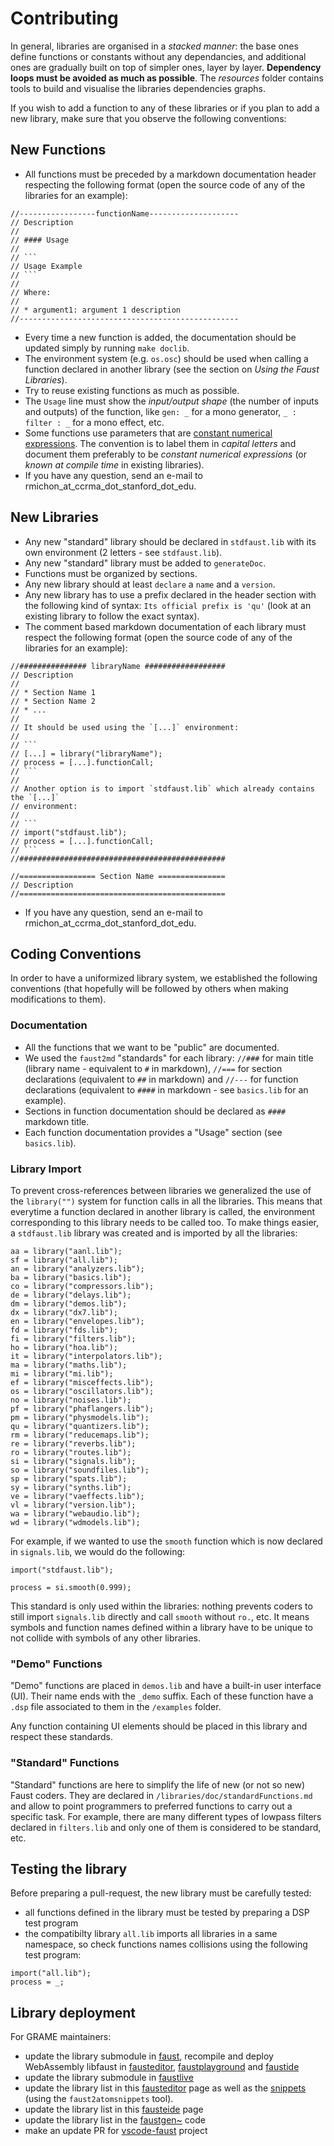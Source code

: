 # Contributing

In general, libraries are organised in a *stacked manner*: the base ones define functions or constants without any dependancies, and additional ones are gradually built on top of simpler ones, layer by layer. **Dependency loops must be avoided as much as possible**. The *resources* folder contains tools to build and visualise the libraries dependencies graphs.

If you wish to add a function to any of these libraries or if you plan to add a new library, make sure that you observe the following conventions:

## New Functions

* All functions must be preceded by a markdown documentation header respecting the following format (open the source code of any of the libraries for an example):

```
//-----------------functionName--------------------
// Description
//
// #### Usage
//
// ```
// Usage Example
// ```
//
// Where:
//
// * argument1: argument 1 description
//-------------------------------------------------
```

* Every time a new function is added, the documentation should be updated simply by running `make doclib`. <!-- TODO -->
* The environment system (e.g. `os.osc`) should be used when calling a function declared in another library (see the section on *Using the Faust Libraries*).
* Try to reuse existing functions as much as possible.
* The `Usage` line must show the *input/output shape* (the number of inputs and outputs) of the function, like `gen: _` for a mono generator, `_ : filter : _` for a mono effect, etc.
* Some functions use parameters that are [constant numerical expressions](https://faustdoc.grame.fr/manual/syntax/#constant-numerical-expressions). The convention is to label them in *capital letters* and document them preferably to be *constant numerical expressions* (or *known at compile time* in existing libraries).
* If you have any question, send an e-mail to rmichon_at_ccrma_dot_stanford_dot_edu.

## New Libraries

* Any new "standard" library should be declared in `stdfaust.lib` with its own environment (2 letters - see `stdfaust.lib`).
* Any new "standard" library must be added to `generateDoc`.
* Functions must be organized by sections.
* Any new library should at least `declare` a `name` and a `version`.
* Any new library has to use a prefix declared in the header section with the following kind of syntax: `Its official prefix is 'qu'` (look at an existing library to follow the exact syntax).
* The comment based markdown documentation of each library must respect the following format (open the source code of any of the libraries for an example):

```
//############### libraryName ##################
// Description
//
// * Section Name 1
// * Section Name 2
// * ...
//
// It should be used using the `[...]` environment:
//
// ```
// [...] = library("libraryName");
// process = [...].functionCall;
// ```
//
// Another option is to import `stdfaust.lib` which already contains the `[...]`
// environment:
//
// ```
// import("stdfaust.lib");
// process = [...].functionCall;
// ```
//##############################################

//================= Section Name ===============
// Description
//==============================================
```
* If you have any question, send an e-mail to rmichon_at_ccrma_dot_stanford_dot_edu.

## Coding Conventions

In order to have a uniformized library system, we established the following conventions (that hopefully will be followed by others when making modifications to them).

### Documentation

* All the functions that we want to be "public" are documented.
* We used the `faust2md` "standards" for each library: `//###` for main title (library name - equivalent to `#` in markdown), `//===` for section declarations (equivalent to `##` in markdown) and `//---` for function declarations (equivalent to `####` in markdown - see `basics.lib` for an example).
* Sections in function documentation should be declared as `####` markdown title.
* Each function documentation provides a "Usage" section (see `basics.lib`).

### Library Import

To prevent cross-references between libraries we generalized the use of the `library("")` system for function calls in all the libraries. This means that everytime a function declared in another library is called, the environment corresponding to this library needs to be called too. To make things easier, a `stdfaust.lib` library was created and is imported by all the libraries:

```
aa = library("aanl.lib");
sf = library("all.lib");
an = library("analyzers.lib");
ba = library("basics.lib");
co = library("compressors.lib");
de = library("delays.lib");
dm = library("demos.lib");
dx = library("dx7.lib");
en = library("envelopes.lib");
fd = library("fds.lib");
fi = library("filters.lib");
ho = library("hoa.lib");
it = library("interpolators.lib");
ma = library("maths.lib");
mi = library("mi.lib");
ef = library("misceffects.lib");
os = library("oscillators.lib");
no = library("noises.lib");
pf = library("phaflangers.lib");
pm = library("physmodels.lib");
qu = library("quantizers.lib");
rm = library("reducemaps.lib");
re = library("reverbs.lib");
ro = library("routes.lib");
si = library("signals.lib");
so = library("soundfiles.lib");
sp = library("spats.lib");
sy = library("synths.lib");
ve = library("vaeffects.lib");
vl = library("version.lib");
wa = library("webaudio.lib");
wd = library("wdmodels.lib");
```

For example, if we wanted to use the `smooth` function which is now declared in `signals.lib`, we would do the following:

```
import("stdfaust.lib");

process = si.smooth(0.999);
```

This standard is only used within the libraries: nothing prevents coders to still import `signals.lib` directly and call `smooth` without `ro.`, etc. It means symbols and function names defined within a library have to be unique to not collide with symbols of any other libraries.  

### "Demo" Functions

"Demo" functions are placed in `demos.lib` and have a built-in user interface (UI). Their name ends with the `_demo` suffix. Each of these function have a `.dsp` file associated to them in the `/examples` folder.

Any function containing UI elements should be placed in this library and respect these standards.

### "Standard" Functions

"Standard" functions are here to simplify the life of new (or not so new) Faust coders. They are declared in `/libraries/doc/standardFunctions.md` and allow to point programmers to preferred functions to carry out a specific task. For example, there are many different types of lowpass filters declared in `filters.lib` and only one of them is considered to be standard, etc.

## Testing the library

Before preparing a pull-request, the new library must be carefully tested:

- all functions defined  in the  library must be tested by preparing a DSP test program
- the  compatibilty library `all.lib` imports all libraries in a same namespace, so check functions names collisions using the following test program:

```
import("all.lib");
process = _;
```

## Library deployment

For GRAME maintainers:

- update the library submodule in [faust](https://github.com/grame-cncm/faust), recompile and deploy WebAssembly libfaust in [fausteditor](https://github.com/grame-cncm/fausteditor), [faustplayground](https://github.com/grame-cncm/faustplayground) and [faustide](https://github.com/grame-cncm/faustide)
- update the library submodule in [faustlive](https://github.com/grame-cncm/faustlive) 
- update the library list in this [fausteditor](https://github.com/grame-cncm/fausteditor/blob/master/scripts/faustlive.js) page as well as the [snippets](https://github.com/grame-cncm/fausteditor/blob/master/codemirror/mode/faust/faustsnippets.js) (using the `faust2atomsnippets` tool).
- update the library list in this [fausteide](https://github.com/grame-cncm/faustide/blob/master/src/documentation.ts) page
- update the library list in the [faustgen~](https://github.com/grame-cncm/faust/blob/master-dev/embedded/faustgen/src/faustgen%7E.cpp) code
- make an update PR for [vscode-faust](https://github.com/hellbent/vscode-faust) project

